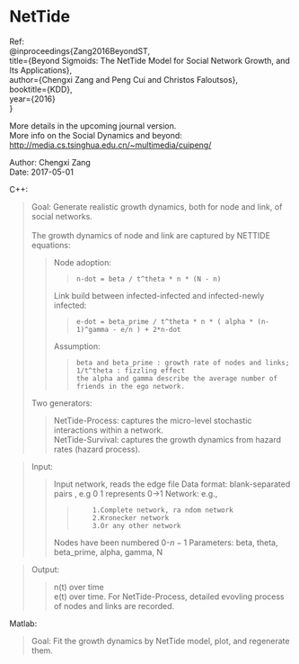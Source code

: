 # NetTide
Ref:   
@inproceedings{Zang2016BeyondST,<br>
  title={Beyond Sigmoids: The NetTide Model for Social Network Growth, and Its Applications},<br>
 author={Chengxi Zang and Peng Cui and Christos Faloutsos},<br>
  booktitle={KDD},<br>
 year={2016}<br>
}<br>

More details in the upcoming journal version.<br>
More info on the Social Dynamics and beyond: http://media.cs.tsinghua.edu.cn/~multimedia/cuipeng/  <br>

Author: Chengxi Zang<br>
Date: 2017-05-01<br>

C++:   

>Goal: Generate realistic growth dynamics, both for node and link, of social networks.<br>   
>The growth dynamics of node and link are captured by NETTIDE equations:<br>
>>	Node adoption:<br>
>>>		n-dot = beta / t^theta * n * (N - n) 
>>	Link build between infected-infected and infected-newly infected:
>>>		e-dot = beta_prime / t^theta * n * ( alpha * (n-1)^gamma - e/n ) + 2*n-dot 
>>	Assumption: <br>
>>>		beta and beta_prime : growth rate of nodes and links; 
>>>		1/t^theta : fizzling effect 
>>>		the alpha and gamma describe the average number of friends in the ego network.
>Two generators:<br>
>>	NetTide-Process: captures the micro-level stochastic interactions within a network.     
>>	NetTide-Survival: captures the growth dynamics from hazard rates (hazard process).    

>Input:<br>   
>>	Input network, reads the edge file 
>>  Data format: blank-separated pairs , e.g 0 1 represents 0->1 
>>	Network: e.g., 
>>>			1.Complete network, ra ndom network 
>>>			2.Kronecker network 
>>>			3.Or any other network 
>>  Nodes have been numbered 0-$n-1$ 
>>	Parameters: beta, theta, beta_prime, alpha, gamma, N   

>Output: <br>  
>>  n(t) over time  
>>	e(t) over time. 
>>	For NetTide-Process, detailed evovling process of nodes and links are recorded. 

Matlab:      
>Goal: Fit the growth dynamics by NetTide model, plot, and regenerate them. <br>

